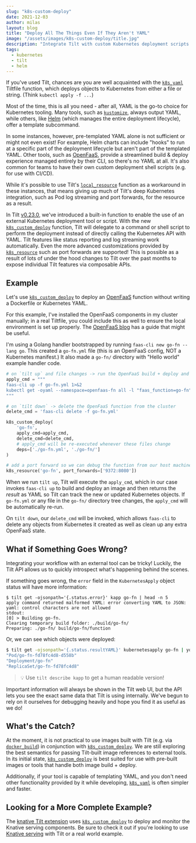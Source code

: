 ```yaml
---
slug: "k8s-custom-deploy"
date: 2021-12-03
author: milas
layout: blog
title: "Deploy All The Things Even If They Aren't YAML"
image: "/assets/images/k8s-custom-deploy/title.jpg"
description: "Integrate Tilt with custom Kubernetes deployment scripts & tools"
tags:
  - kubernetes
  - tilt
  - helm
---
```


If you've used Tilt, chances are you are well acquainted with the [`k8s_yaml`][api-k8s_yaml] Tiltfile function, which deploys objects to Kubernetes from either a file or string.
(Think `kubectl apply -f ...`)

Most of the time, this is all you need - after all, YAML is the go-to choice for Kubernetes tooling.
Many tools, such as [`kustomize`][kustomize], always output YAML, while others, like [Helm][helm] (which manages the entire deployment lifecycle), offer a template subcommand.

In some instances, however, pre-templated YAML alone is not sufficient or might not even exist!
For example, Helm charts can include "hooks" to run at a specific part of the deployment lifecycle but aren't part of the templated YAML.
Other tools, such as [OpenFaaS][openfaas], provide a streamlined build & deploy experience managed entirely by their CLI, so there's no YAML at all.
It's also common for teams to have their own custom deployment shell scripts (e.g. for use with CI/CD).

While it's possible to use Tilt's [`local_resource`][api-local_resource] function as a workaround in these instances, that means giving up much of Tilt's deep Kubernetes integration, such as Pod log streaming and port forwards, for the resource as a result.

In Tilt [v0.23.0][tilt-releases], we've introduced a built-in function to enable the use of an external Kubernetes deployment tool or script.
With the new [`k8s_custom_deploy`][api-k8s_custom_deploy] function, Tilt will delegate to a command or shell script to perform the deployment instead of directly calling the Kubernetes API with YAML.
Tilt features like status reporting and log streaming work automatically.
Even the more advanced customizations provided by [`k8s_resource`][api-k8s_resource] such as port forwards are supported!
This is possible as a result of lots of under the hood changes to Tilt over the past months to expose individual Tilt features via composable APIs. 

## Example
Let's use [`k8s_custom_deploy`][api-k8s_custom_deploy] to deploy an [OpenFaaS][openfaas] function without writing a Dockerfile or Kubernetes YAML.

For this example, I've installed the OpenFaaS components in my cluster manually; in a real Tiltfile, you could include this as well to ensure the local environment is set up properly.
The [OpenFaaS blog][openfaas-blog-tilt] has a guide that might be useful.

I'm using a Golang handler bootstrapped by running `faas-cli new go-fn --lang go`.
This created a `go-fn.yml` file (this is an OpenFaaS config, NOT a Kubernetes manifest.)
It also made a `go-fn/` directory with "Hello world" example handler code.

```python
# on `tilt up` and file changes -> run the OpenFaaS build + deploy and then query for what it deployed
apply_cmd = """
faas-cli up -f go-fn.yml 1>&2
kubectl get -oyaml --namespace=openfaas-fn all -l "faas_function=go-fn"
"""

# on `tilt down` -> delete the OpenFaaS function from the cluster
delete_cmd = 'faas-cli delete -f go-fn.yml'

k8s_custom_deploy(
    'go-fn',
    apply_cmd=apply_cmd,
    delete_cmd=delete_cmd,
    # apply_cmd will be re-executed whenever these files change
    deps=['./go-fn.yml', './go-fn/']
)

# add a port forward so we can debug the function from our host machine directly
k8s_resource('go-fn', port_forwards=['9372:8080'])
```

When we run `tilt up`, Tilt will execute the `apply_cmd`, which in our case invokes `faas-cli up` to build and deploy an image and then returns the _result_ as YAML so Tilt can track the new or updated Kubernetes objects.
If `go-fn.yml` or any file in the `go-fn/` directory tree changes, the `apply_cmd` will be automatically re-run.

On `tilt down`, our `delete_cmd` will be invoked, which allows `faas-cli` to delete any objects from Kubernetes it created as well as clean up any extra OpenFaaS state.

## What if Something Goes Wrong?
Integrating your workflow with an external tool can be tricky!
Luckily, the Tilt API allows us to quickly introspect what's happening behind the scenes.

If something goes wrong, the `error` field in the `KubernetesApply` object status will have more information:
```shell
$ tilt get -ojsonpath='{.status.error}' kapp go-fn | head -n 5
apply command returned malformed YAML: error converting YAML to JSON: yaml: control characters are not allowed
stdout:
[0] > Building go-fn.
Clearing temporary build folder: ./build/go-fn/
Preparing: ./go-fn/ build/go-fn/function
```

Or, we can see which objects were deployed:
```bash
$ tilt get -ojsonpath='{.status.resultYAML}' kubernetesapply go-fn | yq '.kind + "/" + .metadata.name'
"Pod/go-fn-fd78fc4d8-d558b"
"Deployment/go-fn"
"ReplicaSet/go-fn-fd78fc4d8"
```

> 💡 Use `tilt describe kapp` to get a human readable version!

Important information will always be shown in the Tilt web UI, but the API lets you see the exact same data that Tilt is using internally.
We've begun to rely on it ourselves for debugging heavily and hope you find it as useful as we do!

## What's the Catch?
At the moment, it is not practical to use images built with Tilt (e.g. via [`docker_build`][api-docker_build]) in conjunction with [`k8s_custom_deploy`][api-k8s_custom_deploy].
We are still exploring the best semantics for passing Tilt-built image references to external tools.
In its initial state, [`k8s_custom_deploy`][api-k8s_custom_deploy] is best suited for use with pre-built images or tools that handle both image build + deploy.

Additionally, if your tool is capable of templating YAML, and you don't need other functionality provided by it while developing, [`k8s_yaml`][api-k8s_yaml] is often simpler and faster.

## Looking for a More Complete Example?
The [knative Tilt extension][ext-knative] uses [`k8s_custom_deploy`][api-k8s_custom_deploy] to deploy and monitor the Knative serving components.
Be sure to check it out if you're looking to use [Knative serving][knative] with Tilt or a real world example.

[api-docker_build]: https://docs.tilt.dev/api.html#api.docker_build
[api-helm]: https://docs.tilt.dev/api.html#api.helm
[api-k8s_custom_deploy]: https://docs.tilt.dev/api.html#api.k8s_custom_deploy
[api-k8s_yaml]: https://docs.tilt.dev/api.html#api.k8s_yaml
[api-k8s_resource]: https://docs.tilt.dev/api.html#api.k8s_resource
[api-local_resource]: https://docs.tilt.dev/api.html#api.local_resource
[docs-helm-reimplement]: https://docs.tilt.dev/helm.html#re-implementing-the-helm-built-in
[ext-helm_remote]: https://github.com/tilt-dev/tilt-extensions/tree/master/helm_remote
[ext-knative]: https://github.com/tilt-dev/tilt-extensions/tree/master/knative
[helm]: https://helm.sh/
[knative]: https://knative.dev/docs/serving/
[kustomize]: https://kustomize.io/
[openfaas]: https://www.openfaas.com/
[openfaas-blog-tilt]: https://www.openfaas.com/blog/tilt/
[tilt-releases]: https://github.com/tilt-dev/tilt/releases
